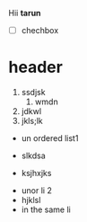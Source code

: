 Hii __tarun__
* [ ]  chechbox
# header

1. ssdjsk
   1. wmdn
3. jdkwl
34. jkls;lk

- un ordered list1
+ slkdsa
* ksjhxjks
 

- unor li 2
- hjklsl
- in the same li
